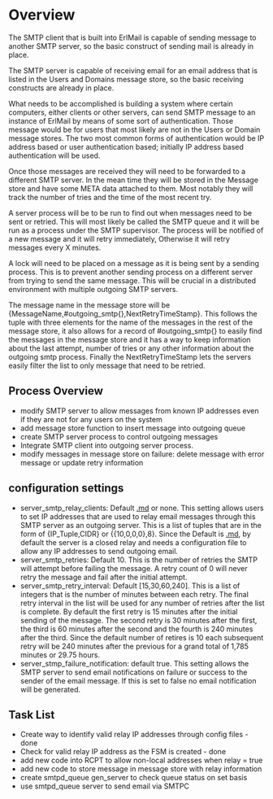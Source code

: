 # Overview #

The SMTP client that is built into ErlMail is capable of sending message to another SMTP server, so the basic construct of sending mail is already in place.

The SMTP server is capable of receiving email for an email address that is listed in the Users and Domains message store, so the basic receiving constructs are already in place.

What needs to be accomplished is building a system where certain computers, either clients or other servers, can send SMTP message to an instance of ErlMail by means of some sort of authentication. Those message would be for users that most likely are not in the Users or Domain message stores. The two most common forms of authentication would be IP address based or user authentication based; initially IP address based authentication will be used.

Once those messages are received they will need to be forwarded to a different SMTP server. In the mean time they will be stored in the Message store and have some META data attached to them. Most notably they will track the number of tries and the time of the most recent try.

A server process will be to be run to find out when messages need to be sent or retried. This will most likely be called the SMTP queue and it will be run as a process under the SMTP supervisor. The process will be notified of a new message and it will retry immediately, Otherwise it will retry messages every X minutes.

A lock will need to be placed on a message as it is being sent by a sending process. This is to prevent another sending process on a different server from trying to send the same message. This will be crucial in a distributed environment with multiple outgoing SMTP servers.

The message name in the message store will be {MessageName,#outgoing\_smtp{},NextRetryTimeStamp}. This follows the tuple with three elements for the name of the messages in the rest of the message store, it also allows for a record of #outgoing\_smtp{} to easily find the messages in the message store and it has a way to keep information about the last attempt, number of tries or any other information about the outgoing smtp process. Finally the NextRetryTimeStamp lets the servers easily filter the list to only message that need to be retried.

## Process Overview ##

  * modify SMTP server to allow messages from known IP addresses even if they are not for any users on the system
  * add message store function to insert message into outgoing queue
  * create SMTP server process to control outgoing messages
  * Integrate SMTP client into outgoing server process.
  * modify messages in message store on failure: delete message with error message or update retry information

## configuration settings ##

  * server\_smtp\_relay\_clients: Default [.md](.md) or none. This setting allows users to set IP addresses that are used to relay email messages through this SMTP server as an outgoing server. This is a list of tuples that are in the form of {IP\_Tuple,CIDR} or {{10,0,0,0},8}. Since the Default is [.md](.md), by default the server is a closed relay and needs a configuration file to allow any IP addresses to send outgoing email.
  * server\_smtp\_retries: Default 10. This is the number of retries the SMTP will attempt before failing the message. A retry count of 0 will never retry the message and fail after the initial attempt.
  * server\_smtp\_retry\_interval: Default [15,30,60,240]. This is a list of integers that is the number of minutes between each retry. The final retry interval in the list will be used for any number of retries after the list is complete. By default the first retry is 15 minutes after the initial sending of the message. The second retry is 30 minutes after the first, the third is 60 minutes after the second and the fourth is 240 minutes after the third. Since the default number of retires is 10 each subsequent retry will be 240 minutes after the previous for a grand total of 1,785 minutes or 29.75 hours.
  * server\_stmp\_failure\_notification: default true. This setting allows the SMTP server to send email notifications on failure or success to the sender of the email message. If this is set to false no email notification will be generated.




## Task List ##
  * Create way to identify valid relay IP addresses through config files - done
  * Check for valid relay IP address as the FSM is created - done
  * add new code into RCPT to allow non-local addresses when relay = true
  * add new code to store message in message store with relay information
  * create smtpd\_queue gen\_server to check queue status on set basis
  * use smtpd\_queue server to send email via SMTPC





















